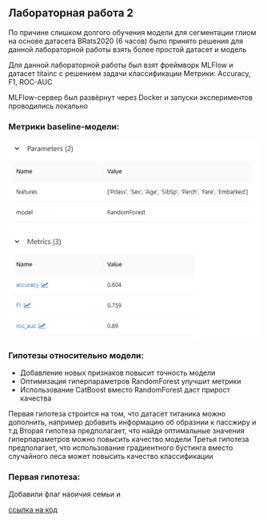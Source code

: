 ## Лабораторная работа 2

По причине слишком долгого обучения модели для сегментации глиом 
на основе датасета BRats2020 (6 часов) было принято решения для данной лабораторной работы взять более простой датасет и модель

Для данной лабораторной работы был взят фреймворк MLFlow и датасет titainc с решением задачи классификации
Метрики: Accuracy, F1, ROC-AUC

MLFlow-сервер был развёрнут через Docker и запуски экспериментов проводились локально

### Метрики baseline-модели:

![Метрики baseline-модели](images/baseline.png)

### Гипотезы относительно модели:

- Добавление новых признаков повысит точность модели
- Оптимизация гиперпараметров RandomForest улучшит метрики
- Использование CatBoost вместо RandomForest даст прирост качества

Первая гипотеза строится на том, что датасет титаника можно дополнить, например добавить информацию об образнии к пассжиру и т.д
Вторая гипотеза предполагает, что найдя оптимальные значения гиперпараметров можно повысить качество модели
Третья гипотеза предполагает, что использование градиентного бустинга вместо случайного леса может повысить качество классификации

### Первая гипотеза:

Добавили флаг наоичия семьи и 

[ссылка на код](github.com/Peacetongue/mlops)
